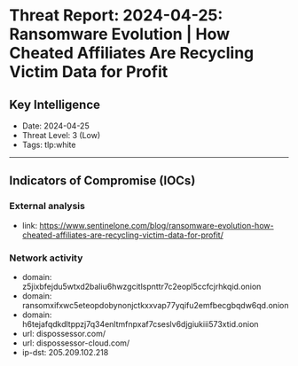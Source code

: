 # Threat Report: 2024-04-25: Ransomware Evolution | How Cheated Affiliates Are Recycling Victim Data for Profit


## Key Intelligence
* Date: 2024-04-25
* Threat Level: 3 (Low)
* Tags: tlp:white

---

## Indicators of Compromise (IOCs)
### External analysis
* link: https://www.sentinelone.com/blog/ransomware-evolution-how-cheated-affiliates-are-recycling-victim-data-for-profit/

### Network activity
* domain: z5jixbfejdu5wtxd2baliu6hwzgcitlspnttr7c2eopl5ccfcjrhkqid.onion
* domain: ransomxifxwc5eteopdobynonjctkxxvap77yqifu2emfbecgbqdw6qd.onion
* domain: h6tejafqdkdltppzj7q34enltmfnpxaf7cseslv6djgiukiii573xtid.onion
* url: dispossessor.com/
* url: dispossessor-cloud.com/
* ip-dst: 205.209.102.218
